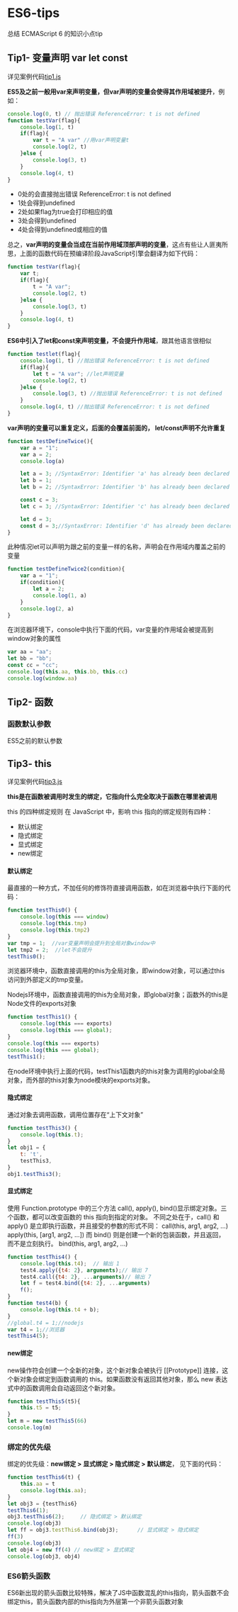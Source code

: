 # ES6-tips

总结 ECMAScript 6 的知识小点tip



## Tip1- 变量声明 var let const

详见案例代码[tip1.js](https://github.com/heimashi/ES6-tips/blob/master/src/tip1.js)

**ES5及之前一般用var来声明变量，但var声明的变量会使得其作用域被提升**，例如：
```JavaScript
console.log(0, t) // 抛出错误 ReferenceError: t is not defined
function testVar(flag){
    console.log(1, t)
    if(flag){
        var t = "A var" //用var声明变量t
        console.log(2, t)
    }else {
        console.log(3, t)
    }
    console.log(4, t)
}   
```
- 0处的会直接抛出错误 ReferenceError: t is not defined
- 1处会得到undefined
- 2处如果flag为true会打印相应的值
- 3处会得到undefined
- 4处会得到undefined或相应的值

总之，**var声明的变量会当成在当前作用域顶部声明的变量**，这点有些让人匪夷所思，上面的函数代码在预编译阶段JavaScript引擎会翻译为如下代码：
```JavaScript
function testVar(flag){
    var t;
    if(flag){
        t = "A var";
        console.log(2, t)
    }else {
        console.log(3, t)
    }
    console.log(4, t)
}   
```

**ES6中引入了let和const来声明变量，不会提升作用域**，跟其他语言很相似
```JavaScript
function testlet(flag){
    console.log(1, t) //抛出错误 ReferenceError: t is not defined
    if(flag){
        let t = "A var"; //let声明变量
        console.log(2, t)
    }else {
        console.log(3, t) //抛出错误 ReferenceError: t is not defined
    }
    console.log(4, t) //抛出错误 ReferenceError: t is not defined
}    
```
**var声明的变量可以重复定义，后面的会覆盖前面的， let/const声明不允许重复**
```JavaScript
function testDefineTwice(){
    var a = "1";
    var a = 2;
    console.log(a)

    let a = 3; //SyntaxError: Identifier 'a' has already been declared
    let b = 1;
    let b = 2; //SyntaxError: Identifier 'b' has already been declared

    const c = 3;
    let c = 3; //SyntaxError: Identifier 'c' has already been declared

    let d = 3; 
    const d = 3;//SyntaxError: Identifier 'd' has already been declared
}   
```
此种情况let可以声明为跟之前的变量一样的名称，声明会在作用域内覆盖之前的变量
```JavaScript
function testDefineTwice2(condition){
    var a = "1";
    if(condition){
        let a = 2;
        console.log(1, a)
    }
    console.log(2, a)
}  
```
在浏览器环境下，console中执行下面的代码，var变量的作用域会被提高到window对象的属性
```JavaScript
var aa = "aa";
let bb = "bb";
const cc = "cc";
console.log(this.aa, this.bb, this.cc)
console.log(window.aa) 
```





## Tip2- 函数

### 函数默认参数
ES5之前的默认参数






## Tip3- this
详见案例代码[tip3.js](https://github.com/heimashi/ES6-tips/blob/master/src/tip3.js)

**this是在函数被调用时发生的绑定，它指向什么完全取决于函数在哪里被调用**

this 的四种绑定规则
在 JavaScript 中，影响 this 指向的绑定规则有四种：
- 默认绑定
- 隐式绑定
- 显式绑定
- new绑定


#### **默认绑定**
最直接的一种方式，不加任何的修饰符直接调用函数，如在浏览器中执行下面的代码：
```JavaScript
function testThis0() {
    console.log(this === window)
    console.log(this.tmp)
    console.log(this.tmp2)
}
var tmp = 1;  //var变量声明会提升到全局对象window中
let tmp2 = 2;  //let不会提升
testThis0(); 
```
浏览器环境中，函数直接调用的this为全局对象，即window对象，可以通过this访问到外部定义的tmp变量。

Nodejs环境中，函数直接调用的this为全局对象，即global对象；函数外的this是Node文件的exports对象
```JavaScript
function testThis1() {
    console.log(this === exports)
    console.log(this === global);
}
console.log(this === exports)
console.log(this === global);
testThis1();
```
在node环境中执行上面的代码，testThis1函数内的this对象为调用的global全局对象，而外部的this对象为node模块的exports对象。

#### **隐式绑定**
通过对象去调用函数，调用位置存在“上下文对象”
```JavaScript
function testThis3() {
    console.log(this.t);
}
let obj1 = {
    t: 't',
    testThis3,
}
obj1.testThis3();
```

#### **显式绑定**
使用 Function.prototype 中的三个方法 call(), apply(), bind()显示绑定对象。三个函数，都可以改变函数的 this 指向到指定的对象。
不同之处在于，call() 和 apply() 是立即执行函数，并且接受的参数的形式不同：
    call(this, arg1, arg2, ...)
    apply(this, [arg1, arg2, ...])
而 bind() 则是创建一个新的包装函数，并且返回，而不是立刻执行。
    bind(this, arg1, arg2, ...)
```JavaScript
function testThis4() {
    console.log(this.t4);  // 输出 1
    test4.apply({t4: 2}, arguments);// 输出 7
    test4.call({t4: 2}, ...arguments)// 输出 7
    let f = test4.bind({t4: 2}, ...arguments)
    f();
}
function test4(b) {
    console.log(this.t4 + b);
}
//global.t4 = 1;//nodejs
var t4 = 1;//浏览器
testThis4(5);
```

#### **new绑定**
new操作符会创建一个全新的对象，这个新对象会被执行 [[Prototype]] 连接，这个新对象会绑定到函数调用的 this。如果函数没有返回其他对象，那么 new 表达式中的函数调用会自动返回这个新对象。
```JavaScript
function testThis5(t5){
    this.t5 = t5;
}
let m = new testThis5(66)
console.log(m)
```



### 绑定的优先级
绑定的优先级：**new绑定 > 显式绑定 > 隐式绑定 > 默认绑定**， 见下面的代码：
```JavaScript
function testThis6(t) {
    this.aa = t
    console.log(this.aa);
}
let obj3 = {testThis6}
testThis6(1); 
obj3.testThis6(2);     // 隐式绑定 > 默认绑定
console.log(obj3)
let ff = obj3.testThis6.bind(obj3);      // 显式绑定 > 隐式绑定
ff(3)
console.log(obj3)
let obj4 = new ff(4) // new绑定 > 显式绑定
console.log(obj3, obj4)
```



### ES6箭头函数 
ES6新出现的箭头函数比较特殊，解决了JS中函数混乱的this指向，箭头函数不会绑定this，箭头函数内部的this指向为外层第一个非箭头函数对象
